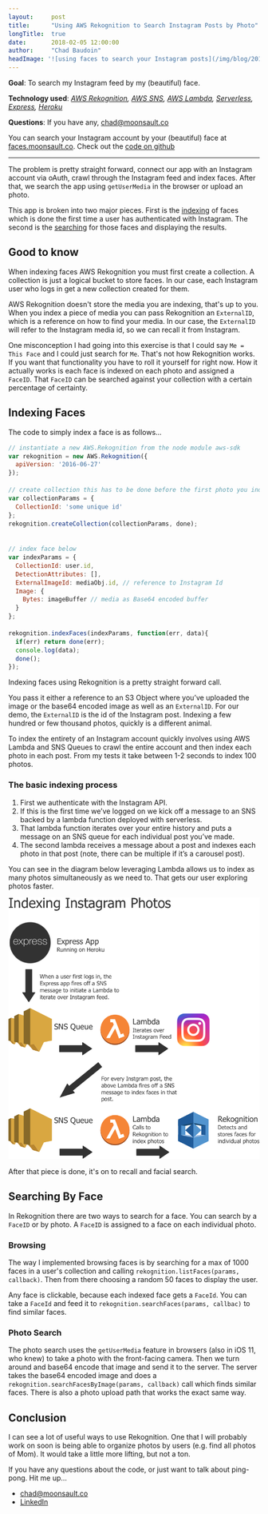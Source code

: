 ```yaml
---
layout:     post
title:      "Using AWS Rekognition to Search Instagram Posts by Photo"
longTitle:  true
date:       2018-02-05 12:00:00
author:     "Chad Baudoin"
headImage: '![using faces to search your Instagram posts](/img/blog/2018-02-05/faces.jpg "face search")'
---
```


**Goal**: To search my Instagram feed by my (beautiful) face.

**Technology used**: *[AWS Rekognition](https://aws.amazon.com/rekognition/), [AWS SNS](https://aws.amazon.com/sns/), [AWS Lambda](https://aws.amazon.com/lambda/), [Serverless](https://serverless.com/), [Express](https://expressjs.com/), [Heroku](https://heroku.com)*

**Questions**: If you have any, [chad@moonsault.co](mailto:chad@moonsault.co)

You can search your Instagram account by your (beautiful) face at [faces.moonsault.co](https://faces.moonsault.co). Check out the [code on github](https://github.com/moonsaultco/instagram-face-search)

----

The problem is pretty straight forward, connect our app with an Instagram account via oAuth, crawl through the Instagram feed and index faces. After that, we search the app using `getUserMedia` in the browser or upload an photo.

This app is broken into two major pieces. First is the [indexing](#indexing) of faces which is done the first time a user has authenticated with Instagram. The second is the [searching](#recall) for those faces and displaying the results.

## Good to know
When indexing faces AWS Rekognition you must first create a collection. A collection is just a logical bucket to store faces. In our case, each Instagram user who logs in get a new collection created for them.

AWS Rekognition doesn't store the media you are indexing, that's up to you. When you index a piece of media you can pass Rekognition an `ExternalID`, which is a reference on how to find your media. In our case, the `ExternalID` will refer to the Instagram media id, so we can recall it from Instagram.

One misconception I had going into this exercise is that I could say `Me = This Face` and I could just search for `Me`. That's not how Rekognition works. If you want that functionality you have to roll it yourself for right now. How it actually works is each face is indexed on each photo and assigned a `FaceID`. That `FaceID` can be searched against your collection with a certain percentage of certainty.

## <a name="indexing"></a>Indexing Faces

The code to simply index a face is as follows…

```javascript
// instantiate a new AWS.Rekognition from the node module aws-sdk 
var rekognition = new AWS.Rekognition({
  apiVersion: '2016-06-27'
});

// create collection this has to be done before the first photo you index. This should be asynchronous
var collectionParams = {
  CollectionId: 'some unique id'
};
rekognition.createCollection(collectionParams, done);


// index face below
var indexParams = {
  CollectionId: user.id,
  DetectionAttributes: [],
  ExternalImageId: mediaObj.id, // reference to Instagram Id
  Image: {
    Bytes: imageBuffer // media as Base64 encoded buffer
  }
};

rekognition.indexFaces(indexParams, function(err, data){
  if(err) return done(err);
  console.log(data);
  done();
});

```

Indexing faces using Rekognition is a pretty straight forward call.

You pass it either a reference to an S3 Object where you’ve uploaded the image or the base64 encoded image as well as an `ExternalID`. For our demo, the `ExternalID` is the id of the Instagram post. Indexing a few hundred or few thousand photos, quickly is a different animal.

To index the entirety of an Instagram account quickly involves using AWS Lambda and SNS Queues to crawl the entire account and then index each photo in each post. From my tests it take between 1-2 seconds to index 100 photos.

### The basic indexing process

1. First we authenticate with the Instagram API.
1. If this is the first time we’ve logged on we kick off a message to an SNS backed by a lambda function deployed with serverless.
1. That lambda function iterates over your entire history and puts a message on an SNS queue for each individual post you’ve made.
1. The second lambda receives a message about a post and indexes each photo in that post (note, there can be multiple if it’s a carousel post).

You can see in the diagram below leveraging Lambda allows us to index as many photos simultaneously as we need to. That gets our user exploring photos faster.

![diagram to index instagram feed quickly](/img/blog/2018-02-05/diagram-of-indexing-setup.png "an architecture diagram")

After that piece is done, it's on to recall and facial search.

## <a name="recall"></a> Searching By Face

In Rekognition there are two ways  to search for a face. You can search by a `FaceID` or by photo. A `FaceID`  is assigned to a face on each individual photo.

### Browsing

The way I implemented browsing faces is by searching for a max of 1000 faces in a user's collection and calling `rekognition.listFaces(params, callback)`. Then from there choosing a random 50 faces to display the user.

Any face is clickable,  because each indexed face gets a `FaceId`. You can take a `FaceId` and feed it to `rekognition.searchFaces(params, callbac)` to find similar faces.

### Photo Search

The photo search uses the `getUserMedia` feature in browsers (also in iOS 11, who knew) to take a photo with the front-facing camera. Then we turn around and base64 encode that image and send it to the server. The server takes the base64 encoded image and does a `rekognition.searchFacesByImage(params, callback)` call which finds similar faces. There is also a photo upload path that works the exact same way.


## Conclusion

I can see a lot of useful ways to use Rekognition. One that I will probably work on soon is being able to organize photos by users (e.g. find all photos of Mom). It would take a little more lifting, but not a ton. 

If you have any questions about the code, or just want to talk about ping-pong. Hit me up…

* [chad@moonsault.co](mailto:chad@moonsault.co)
* [LinkedIn](https://www.linkedin.com/in/chadbaudoin/)